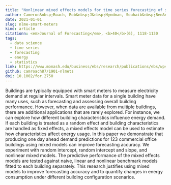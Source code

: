 ```yaml
---
title: "Nonlinear mixed effects models for time series forecasting of smart meter demand"
author: Cameron&nbsp;Roach, Rob&nbsp;J&nbsp;Hyndman, Souhaib&nbsp;Ben&nbsp;Taieb
date: 2021-01-01
slug: nlme-smart-meters
kind: article
citationn: <em>Journal of Forecasting</em>, <b>40</b>(6), 1118-1130
tags:
  - data science
  - time series
  - forecasting
  - energy
  - statistics
link: https://www.monash.edu/business/ebs/research/publications/ebs/wp41-2020.pdf
github: camroach87/1901-nlmets
doi: 10.1002/for.2750
---
```


Buildings are typically equipped with smart meters to measure electricity demand at regular intervals. Smart meter data for a single building have many uses, such as forecasting and assessing overall building performance. However, when data are available from multiple buildings, there are additional applications that are rarely explored. For instance, we can explore how different building characteristics influence energy demand. If each building is treated as a random effect and building characteristics are handled as fixed effects, a mixed effects model can be used to estimate how characteristics affect energy usage. In this paper we demonstrate that producing one day ahead demand predictions for 123 commercial office buildings using mixed models can improve forecasting accuracy. We experiment with random intercept, random intercept and slope, and nonlinear mixed models. The predictive performance of the mixed effects models are tested against naive, linear and nonlinear benchmark models fitted to each building separately. This research justifies using mixed models to improve forecasting accuracy and to quantify changes in energy consumption under different building configuration scenarios.
